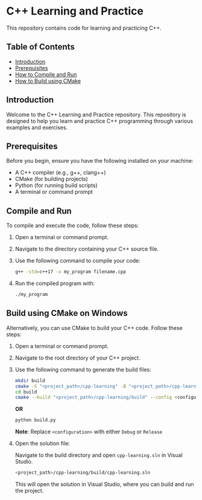# C++ Learning and Practice

This repository contains code for learning and practicing C++.

## Table of Contents

- [Introduction](#introduction)
- [Prerequisites](#prerequisites)
- [How to Compile and Run](#how-to-compile-and-run)
- [How to Build using CMake](#how-to-build-using-cmake)

## Introduction

Welcome to the C++ Learning and Practice repository. This repository is designed to help you learn and practice C++ programming through various examples and exercises.

## Prerequisites

Before you begin, ensure you have the following installed on your machine:

- A C++ compiler (e.g., g++, clang++)
- CMake (for building projects)
- Python (for running build scripts)
- A terminal or command prompt

## Compile and Run

To compile and execute the code, follow these steps:

1. Open a terminal or command prompt.
2. Navigate to the directory containing your C++ source file.
3. Use the following command to compile your code:

    ```sh
    g++ -std=c++17 -o my_program filename.cpp
    ```

4. Run the compiled program with:

    ```sh
    ./my_program
    ```

## Build using CMake on Windows

Alternatively, you can use CMake to build your C++ code. Follow these steps:

1. Open a terminal or command prompt.
2. Navigate to the root directory of your C++ project.
3. Use the following command to generate the build files:

    ```sh
    mkdir build
    cmake -S "<project_path>/cpp-learning" -B "<project_path>/cpp-learning/build" -G "Visual Studio 17 2022" -A x64
    cd build
    cmake --build "<project_path>/cpp-learning/build" --config <configuration> --verbose
    ```

    **OR**

    ```sh
    python build.py
    ```
    **Note**: Replace `<configuration>` with either `Debug` or `Release`

4. Open the solution file:

    Navigate to the build directory and open `cpp-learning.sln` in Visual Studio.

    ```sh
    <project_path>/cpp-learning/build/cpp-learning.sln
    ```

    This will open the solution in Visual Studio, where you can build and run the project.